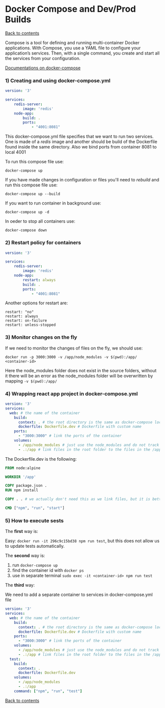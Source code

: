 # Docker Compose and Dev/Prod Builds

[Back to contents](/README.md)

Compose is a tool for defining and running multi-container Docker applications. With Compose, you use a YAML file to configure your application’s services. Then, with a single command, you create and start all the services from your configuration.

[Documentations on docker-compose](https://docs.docker.com/compose/)

### 1) Creating and using docker-compose.yml

```yml
version: '3'

services:
    redis-server:
        image: 'redis'
    node-app:
        build: .
        ports:
            - "4001:8081"
```

This docker-compose.yml file specifies that we want to run two services. One is made of a *redis* image and another should be build of the Dockerfile found inside the same directory. Also we bind ports from container 8081 to local 4001  

To run this compose file use:

```
docker-compose up
```

If you have made changes in configuration or files you'll need to *rebuild* and run this compose file use:

```
docker-compose up --build
```

If you want to run container in background use:

```
docker-compose up -d
```

In oeder to stop all containers use:

```
docker-compose down
```

### 2) Restart policy for containers

```yml
version: '3'

services:
    redis-server:
        image: 'redis'
    node-app:
        restart: always
        build: .
        ports:
            - "4001:8081"
```

Another options for restart are:

```
restart: "no"
restart: always
restart: on-failure
restart: unless-stopped
```

### 3) Monitor changes on the fly

If we need to monitor the changes of files on the fly, we should use:

```
docker run -p 3000:3000 -v /app/node_modules -v $(pwd):/app/ <container-id>
```

Here the node_modules folder does not exist in the source folders, without it there will be an error as the node_modules folder will be overwritten by mapping ```-v $(pwd):/app/```

### 4) Wrapping react app project in docker-compose.yml

```yml
version: '3'
services:
  web: # the name of the container
    build:
      context: . # the root directory is the same as docker-compose location
      dockerfile: Dockerfile.dev # Dockerfile with custom name
    ports:
      - "3000:3000" # link the ports of the container
    volumes: 
      - /app/node_modules # just use the node_modules and do not track its cahnges
      - .:/app # link files in the root folder to the files in the /app folder
```

The Dockerfile.dev is the following:

```Dockerfile
FROM node:alpine

WORKDIR '/app'

COPY package.json .
RUN npm install

COPY . . # we actually don't need this as we link files, but it is better to use this line if well deply it to the production environment for example, just not to forget it.

CMD ["npm", "run", "start"]
```

### 5) How to execute sests

The **first** way is:

Easy: ```docker run -it 296c9c15bd38 npm run test```, but this does not allow us to update tests automatically.

The **second** way is:

1) run ```docker-compose up```
2) find the container id with ```docker ps```
3) use in separate terminal ```sudo exec -it <container-id> npm run test```

The **third** way:

We need to add a separate container to services in docker-compose.yml file
```yml
version: '3'
services:
  web: # the name of the container
    build:
      context: . # the root directory is the same as docker-compose location
      dockerfile: Dockerfile.dev # Dockerfile with custom name
    ports:
      - "3000:3000" # link the ports of the container
    volumes: 
      - /app/node_modules # just use the node_modules and do not track its cahnges
      - .:/app # link files in the root folder to the files in the /app folder
  test:
    build:
      context: .
      dockerfile: Dockerfile.dev
    volumes:
      - /app/node_modules
      - .:/app
    command: ["npm", "run", "test"]
```

[Back to contents](/README.md)

